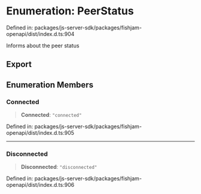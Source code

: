# Enumeration: PeerStatus

Defined in: packages/js-server-sdk/packages/fishjam-openapi/dist/index.d.ts:904

Informs about the peer status

## Export

## Enumeration Members

### Connected

> **Connected**: `"connected"`

Defined in: packages/js-server-sdk/packages/fishjam-openapi/dist/index.d.ts:905

***

### Disconnected

> **Disconnected**: `"disconnected"`

Defined in: packages/js-server-sdk/packages/fishjam-openapi/dist/index.d.ts:906
